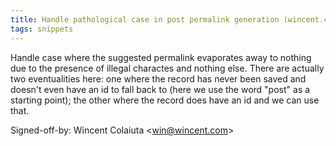 ```yaml
---
title: Handle pathological case in post permalink generation (wincent.com, e4136b1)
tags: snippets
---
```


Handle case where the suggested permalink evaporates away to nothing due to the presence of illegal charactes and nothing else. There are actually two eventualities here: one where the record has never been saved and doesn't even have an id to fall back to (here we use the word "post" as a starting point); the other where the record does have an id and we can use that.

Signed-off-by: Wincent Colaiuta &lt;win@wincent.com&gt;
